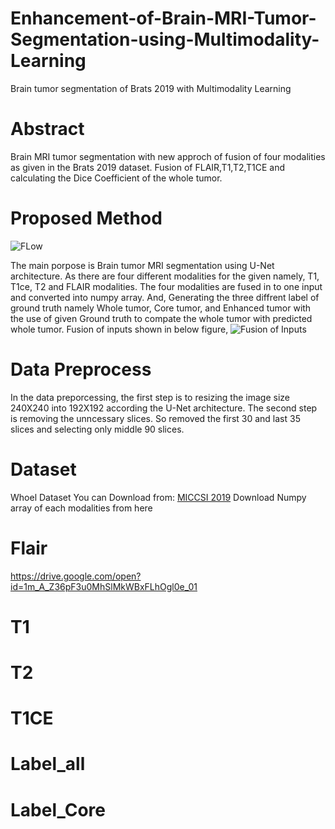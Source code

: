 # Enhancement-of-Brain-MRI-Tumor-Segmentation-using-Multimodality-Learning
Brain tumor segmentation of Brats 2019 with Multimodality Learning
# Abstract
Brain MRI tumor segmentation with new approch of fusion of four modalities as given in the Brats 2019 dataset. Fusion of FLAIR,T1,T2,T1CE and calculating the Dice Coefficient of the whole tumor.
# Proposed Method
![FLow](https://github.com/vaibhav253/Enhancement-of-Brain-MRI-Tumor-Segmentation-using-Multimodality-Learning/blob/master/Segmentation%20Flow/Flow%20Diagram.png)

The main porpose is Brain  tumor  MRI segmentation using  U-Net  architecture. As there are four different  modalities  for  the  given  namely,  T1,  T1ce,  T2  and FLAIR modalities. The four modalities are fused in to one input and converted into numpy array. And, Generating the three diffrent label of ground truth namely Whole tumor, Core tumor, and Enhanced tumor with the use of given Ground truth to compate the whole tumor with predicted whole tumor. Fusion of inputs shown in below figure,
![Fusion of Inputs](https://github.com/vaibhav253/Enhancement-of-Brain-MRI-Tumor-Segmentation-using-Multimodality-Learning/blob/master/Segmentation%20Flow/Input%20Fusion.png)
# Data Preprocess
In the data preporcessing, the first step is to resizing the image size 240X240 into 192X192 according the U-Net architecture. The second step is removing the unncessary slices. So removed the first 30 and last 35 slices and selecting only middle 90 slices.
# Dataset
Whoel Dataset You can Download from: [MICCSI 2019](https://www.med.upenn.edu/sbia/brats2018.html)
Download Numpy array of each modalities from here
# Flair
https://drive.google.com/open?id=1m_A_Z36pF3u0MhSlMkWBxFLhOgl0e_01

# T1
# T2
# T1CE
# Label_all
# Label_Core
